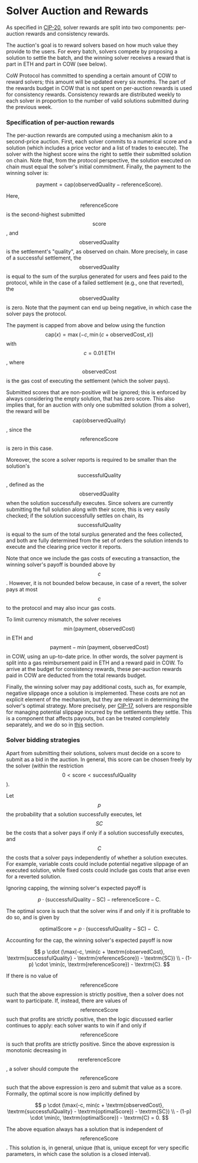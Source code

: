 # Solver Auction and Rewards

As specified in [CIP-20](https://snapshot.org/#/cow.eth/proposal/0x2d3f9bd1ea72dca84b03e97dda3efc1f4a42a772c54bd2037e8b62e7d09a491f), solver rewards are split into two components: per-auction rewards and consistency rewards.

The auction's goal is to reward solvers based on how much value they provide to the users. For every batch, solvers compete by proposing a solution to settle the batch, and the winning solver receives a reward that is part in ETH and part in COW (see below).&#x20;

CoW Protocol has committed to spending a certain amount of COW to reward solvers; this amount will be updated every six months. The part of the rewards budget in COW that is not spent on per-auction rewards is used for consistency rewards. Consistency rewards are distributed weekly to each solver in proportion to the number of valid solutions submitted during the previous week.

### Specification of per-auction rewards

The per-auction rewards are computed using a mechanism akin to a second-price auction. First, each solver commits to a numerical score and a solution (which includes a price vector and a list of trades to execute). The solver with the highest score wins the right to settle their submitted solution on chain. Note that, from the protocol perspective, the solution executed on chain must equal the solver's initial commitment. Finally, the payment to the winning solver is:

$$
\textrm{payment} = \textrm{cap}(\textrm{observedQuality} - \textrm{referenceScore}).
$$

Here, $$\textrm{referenceScore}$$ is the second-highest submitted $$\textrm{score}$$, and $$\textrm{observedQuality}$$ is the settlement's "quality", as observed on chain. More precisely, in case of a successful settlement, the $$\textrm{observedQuality}$$ is equal to the sum of the surplus generated for users and fees paid to the protocol, while in the case of a failed settlement (e.g., one that reverted), the $$\textrm{observedQuality}$$ is zero. Note that the payment can end up being negative, in which case the solver pays the protocol.

The payment is capped from above and below using the function $$\textrm{cap}(x) = \max(-c, \min(c + \textrm{observedCost}, x))$$ with $$c = 0.01 \;\textrm{ETH}$$, where $$\textrm{observedCost}$$ is the gas cost of executing the settlement (which the solver pays).

Submitted scores that are non-positive will be ignored; this is enforced by always considering the empty solution, that has zero score. This also implies that, for an auction with only one submitted solution (from a solver), the reward will be $$\textrm{cap}(\textrm{observedQuality})$$, since the $$\textrm{referenceScore}$$ is zero in this case.

Moreover, the score a solver reports is required to be smaller than the solution's $$\textrm{successfulQuality}$$, defined as the $$\textrm{observedQuality}$$ when the solution successfully executes. Since solvers are currently submitting the full solution along with their score, this is very easily checked; if the solution successfully settles on chain, its $$\textrm{successfulQuality}$$ is equal to the sum of the total surplus generated and the fees collected, and both are fully determined from the set of orders the solution intends to execute and the clearing price vector it reports.

Note that once we include the gas costs of executing a transaction, the winning solver's payoff is bounded above by $$c$$. However, it is not bounded below because, in case of a revert, the solver pays at most $$c$$ to the protocol and may also incur gas costs.&#x20;

To limit currency mismatch, the solver receives $$\min(\textrm{payment}, \textrm{observedCost})$$ in ETH and $$\textrm{payment} - \min(\textrm{payment}, \textrm{observedCost})$$ in COW, using an up-to-date price. In other words, the solver payment is split into a gas reimbursement paid in ETH and a reward paid in COW.  To arrive at the budget for consistency rewards, these per-auction rewards paid in COW are deducted from the total rewards budget.

Finally, the winning solver may pay additional costs, such as, for example, negative slippage once a solution is implemented. These costs are not an explicit element of the mechanism, but they are relevant in determining the solver's optimal strategy. More precisely, per [CIP-17](https://snapshot.org/#/cow.eth/proposal/0xf9c98a2710dc72c906bbeab9b8fe169c1ed2e9af6a67776cc29b8b4eb44d0fb2), solvers are responsible for managing potential slippage incurred by the settlements they settle. This is a component that affects payouts, but can be treated completely separately, and we do so in [this](https://app.gitbook.com/o/-MhNTbohYqyGgzHCBv93/s/-MfcJLF8wcqI03lmTpn8/\~/changes/167/off-chain-services/in-depth-solver-specification/slippage-accounting) section.

### Solver bidding strategies

Apart from submitting their solutions, solvers must decide on a score to submit as a bid in the auction. In general, this score can be chosen freely by the solver (within the restriction $$0 < \textrm{score} < \textrm{successfulQuality}$$).

Let $$p$$ the probability that a solution successfully executes, let $$SC$$ be the costs that a solver pays if only if a solution successfully executes, and $$C$$ the costs that a solver pays independently of whether a solution executes. For example, variable costs could include potential negative slippage of an executed solution, while fixed costs could include gas costs that arise even for a reverted solution.

Ignoring capping, the winning solver's expected payoff is &#x20;

$$
p \cdot (\textrm{successfulQuality} - \textrm{SC})  - \textrm{referenceScore} - \textrm{C}.
$$

The optimal score is such that the solver wins if and only if it is profitable to do so, and is given by

$$
\textrm{optimalScore} = p \cdot (\textrm{successfulQuality} - \textrm{SC}) -\textrm{ C}.
$$

Accounting for the cap, the winning solver's expected payoff is now

$$
p \cdot (\max(-c, \min(c + \textrm{observedCost}, \textrm{successfulQuality} - \textrm{referenceScore}) - \textrm{SC}) \\ - (1-p) \cdot \min(c, \textrm{referenceScore}) - \textrm{C}.
$$

If there is no value of $$\textrm{referenceScore}$$ such that the above expression is strictly positive, then a solver does not want to participate. If, instead, there are values of $$\textrm{referenceScore}$$ such that profits are strictly positive, then the logic discussed earlier continues to apply: each solver wants to win if and only if $$\textrm{referenceScore}$$ is such that profits are strictly positive. Since the above expression is monotonic decreasing in $$\textrm{rereferenceScore}$$, a solver should compute the $$\textrm{referenceScore}$$ such that the above expression is zero and submit that value as a score. Formally, the optimal score is now implicitly defined by

$$
p \cdot (\max(-c, min(c + \textrm{observedCost}, \textrm{successfulQuality} - \textrm{optimalScore}) - \textrm{SC}) \\ - (1-p) \cdot \min(c, \textrm{optimalScore}) - \textrm{C} = 0.
$$

The above equation always has a solution that is independent of $$\textrm{referenceScore}$$. This solution is, in general, unique (that is, unique except for very specific parameters, in which case the solution is a closed interval).&#x20;
